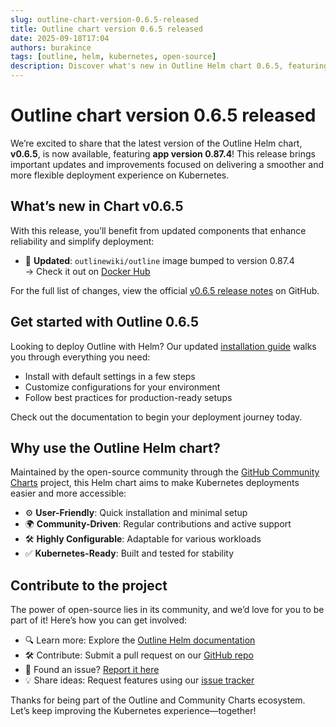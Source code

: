 ```yaml
---
slug: outline-chart-version-0.6.5-released
title: Outline chart version 0.6.5 released
date: 2025-09-18T17:04
authors: burakince
tags: [outline, helm, kubernetes, open-source]
description: Discover what's new in Outline Helm chart 0.6.5, featuring app version 0.87.4, with enhancements for easier Kubernetes deployment and community-driven updates.
---
```


# Outline chart version 0.6.5 released

We’re excited to share that the latest version of the Outline Helm chart, **v0.6.5**, is now available, featuring **app version 0.87.4**! This release brings important updates and improvements focused on delivering a smoother and more flexible deployment experience on Kubernetes.

## What’s new in Chart v0.6.5

With this release, you’ll benefit from updated components that enhance reliability and simplify deployment:

- 🔄 **Updated**: `outlinewiki/outline` image bumped to version 0.87.4  
  → Check it out on [Docker Hub](https://hub.docker.com/r/outlinewiki/outline)

For the full list of changes, view the official [v0.6.5 release notes](https://github.com/community-charts/helm-charts/releases/tag/outline-0.6.5) on GitHub.

<!-- truncate -->

## Get started with Outline 0.6.5

Looking to deploy Outline with Helm? Our updated [installation guide](https://community-charts.github.io/docs/category/outline) walks you through everything you need:

- Install with default settings in a few steps  
- Customize configurations for your environment  
- Follow best practices for production-ready setups  

Check out the documentation to begin your deployment journey today.

## Why use the Outline Helm chart?

Maintained by the open-source community through the [GitHub Community Charts](https://github.com/community-charts/helm-charts) project, this Helm chart aims to make Kubernetes deployments easier and more accessible:

- ⚙️ **User-Friendly**: Quick installation and minimal setup  
- 🌍 **Community-Driven**: Regular contributions and active support  
- 🛠 **Highly Configurable**: Adaptable for various workloads  
- ✅ **Kubernetes-Ready**: Built and tested for stability  

## Contribute to the project

The power of open-source lies in its community, and we’d love for you to be part of it! Here’s how you can get involved:

- 🔍 Learn more: Explore the [Outline Helm documentation](https://community-charts.github.io/docs/category/outline)  
- 🛠 Contribute: Submit a pull request on our [GitHub repo](https://github.com/community-charts/helm-charts)  
- 🐛 Found an issue? [Report it here](https://github.com/community-charts/helm-charts/issues)  
- 💡 Share ideas: Request features using our [issue tracker](https://github.com/community-charts/helm-charts/issues/new)  

Thanks for being part of the Outline and Community Charts ecosystem. Let’s keep improving the Kubernetes experience—together!